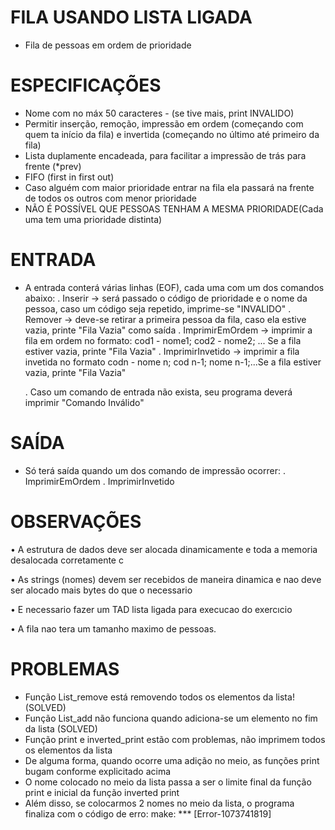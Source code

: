 # FILA USANDO LISTA LIGADA
- Fila de pessoas em ordem de prioridade

# ESPECIFICAÇÕES

- Nome com no máx 50 caracteres - (se tive mais, print INVALIDO)
- Permitir inserção, remoção, impressão em ordem (começando com quem ta início da fila) e invertida (começando no último até primeiro da fila)
- Lista duplamente encadeada, para facilitar a impressão de trás para frente (*prev)
- FIFO (first in first out)
- Caso alguém com maior prioridade entrar na fila ela passará na frente de todos os outros com menor prioridade
- NÃO É POSSÍVEL QUE PESSOAS TENHAM A MESMA PRIORIDADE(Cada uma tem uma prioridade distinta)

# ENTRADA
- A entrada conterá várias linhas (EOF), cada uma com um dos comandos abaixo:
    . Inserir -> será passado o código de prioridade e o nome da pessoa, caso um código seja repetido, imprime-se "INVALIDO"
    . Remover -> deve-se retirar a primeira pessoa da fila, caso ela estive vazia, printe "Fila Vazia" como saída
    . ImprimirEmOrdem -> imprimir a fila em ordem no formato: cod1 - nome1; cod2 - nome2; ... Se a fila estiver vazia, printe "Fila Vazia"
    . ImprimirInvetido -> imprimir a fila invetida no formato codn - nome n; cod n-1; nome n-1;...Se a fila estiver vazia, printe "Fila Vazia"

    . Caso um comando de entrada não exista, seu programa deverá imprimir "Comando Inválido"

# SAÍDA
- Só terá saída quando um dos comando de impressão ocorrer:
    . ImprimirEmOrdem
    . ImprimirInvetido

# OBSERVAÇÕES
• A estrutura de dados deve ser alocada dinamicamente e toda a memoria desalocada corretamente c

• As strings (nomes) devem ser recebidos de maneira dinamica e nao deve ser alocado mais bytes do que
o necessario

• E necessario fazer um TAD lista ligada para execucao do exercıcio

• A fila nao tera um tamanho maximo de pessoas.

# PROBLEMAS

- Função List_remove está removendo todos os elementos da lista! (SOLVED)
- Função List_add não funciona quando adiciona-se um elemento no fim da lista (SOLVED)
- Função print e inverted_print estão com problemas, não imprimem todos os elementos da lista
- De alguma forma, quando ocorre uma adição no meio, as funções print bugam conforme explicitado acima
- O nome colocado no meio da lista passa a ser o limite final da função print e inicial da função inverted print
- Além disso, se colocarmos 2 nomes no meio da lista, o programa finaliza com o código de erro: make: *** [Error-1073741819] 

